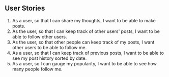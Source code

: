 ## User Stories
1. As a user, so that I can share my thoughts, I want to be able to make posts.
2. As the user, so that I can keep track of other users' posts, I want to be able to follow other users.
3. As the user, so that other people can keep track of my posts, I want other users to be able to follow me.
4. As a user, so that I can keep track of previous posts, I want to be able to see my post history sorted by date.
5. As a user, so I can gauge my popularity, I want to be able to see how many people follow me.
